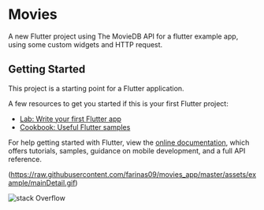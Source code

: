 # Movies

A new Flutter project using The MovieDB API for a flutter example app, using some custom widgets and HTTP request.

## Getting Started

This project is a starting point for a Flutter application.

A few resources to get you started if this is your first Flutter project:

- [Lab: Write your first Flutter app](https://flutter.dev/docs/get-started/codelab)
- [Cookbook: Useful Flutter samples](https://flutter.dev/docs/cookbook)

For help getting started with Flutter, view the
[online documentation](https://flutter.dev/docs), which offers tutorials,
samples, guidance on mobile development, and a full API reference.

(https://raw.githubusercontent.com/farinas09/movies_app/master/assets/example/mainDetail.gif)

![stack Overflow](http://raw.githubusercontent.com/farinas09/movies_app/master/assets/example/mainDetail.gif)
